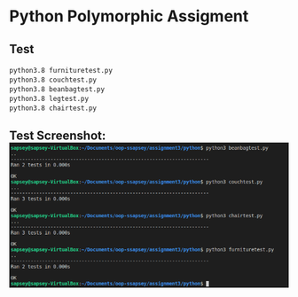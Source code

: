 # Python Polymorphic Assigment

## Test
```bash
python3.8 furnituretest.py
python3.8 couchtest.py
python3.8 beanbagtest.py
python3.8 legtest.py
python3.8 chairtest.py
```

## Test Screenshot: ![tests-passed](tests-passed.png)